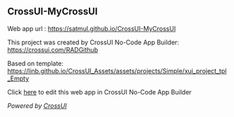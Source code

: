 ## CrossUI-MyCrossUI
Web app url : https://satmul.github.io/CrossUI-MyCrossUI

This project was created by CrossUI No-Code App Builder: https://crossui.com/RADGithub

Based on template: https://linb.github.io/CrossUI_Assets/assets/projects/Simple/xui_project_tpl_Empty

Click [here](https://crossui.com/RADGithub/#!from=github&owner=satmul&repo=CrossUI-MyCrossUI) to edit this web app in CrossUI No-Code App Builder

<i>Powered by [CrossUI](https://crossui.com)</i>
